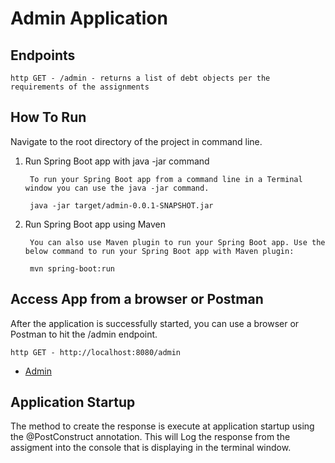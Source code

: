 # Admin Application
## Endpoints
    http GET - /admin - returns a list of debt objects per the requirements of the assignments

## How To Run
Navigate to the root directory of the project in command line.
1. Run Spring Boot app with java -jar command
    
        To run your Spring Boot app from a command line in a Terminal window you can use the java -jar command.
        
        java -jar target/admin-0.0.1-SNAPSHOT.jar

2. Run Spring Boot app using Maven

        You can also use Maven plugin to run your Spring Boot app. Use the below command to run your Spring Boot app with Maven plugin:

        mvn spring-boot:run
       
## Access App from a browser or Postman
After the application is successfully started, you can use a browser or Postman to hit the /admin endpoint.
    
    http GET - http://localhost:8080/admin
    
   * [Admin](http://localhost:8080/admin)
    
## Application Startup
The method to create the response is execute at application startup using the @PostConstruct annotation.  This will Log the response from the assigment into the console that is displaying in the terminal window.


